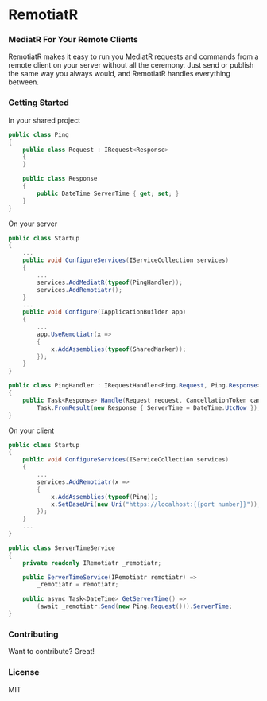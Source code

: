 # RemotiatR

### MediatR For Your Remote Clients
RemotiatR makes it easy to run you MediatR requests and commands from a remote client on your server without all the ceremony. Just send or publish the same way you always would, and RemotiatR handles everything between.

### Getting Started
In your shared project
```csharp
public class Ping
{
    public class Request : IRequest<Response>
    {
    }

    public class Response
    {
        public DateTime ServerTime { get; set; }
    }
}
```

On your server
```csharp
public class Startup
{
    ...
    public void ConfigureServices(IServiceCollection services)
    {
        ...
        services.AddMediatR(typeof(PingHandler));
        services.AddRemotiatr();
    }
    ...
    public void Configure(IApplicationBuilder app)
    {
        ...
        app.UseRemotiatr(x =>
        {
            x.AddAssemblies(typeof(SharedMarker));
        });
    }
}

public class PingHandler : IRequestHandler<Ping.Request, Ping.Response>
{
    public Task<Response> Handle(Request request, CancellationToken cancellationToken) =>
        Task.FromResult(new Response { ServerTime = DateTime.UtcNow });
}
```

On your client
```csharp
public class Startup
{
    public void ConfigureServices(IServiceCollection services)
    {
        ...
        services.AddRemotiatr(x =>
        {
            x.AddAssemblies(typeof(Ping));
            x.SetBaseUri(new Uri("https://localhost:{{port number}}"));
        });
    }
    ...
}

public class ServerTimeService
{
    private readonly IRemotiatr _remotiatr;

    public ServerTimeService(IRemotiatr remotiatr) =>
        _remotiatr = remotiatr;

    public async Task<DateTime> GetServerTime() =>
        (await _remotiatr.Send(new Ping.Request())).ServerTime;
}
```

### Contributing
Want to contribute? Great!

### License
MIT
